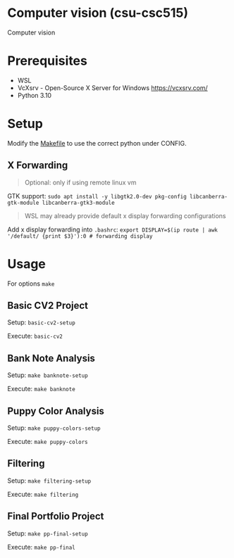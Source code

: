 # Computer vision (csu-csc515)

Computer vision

# Prerequisites

* WSL
* VcXsrv - Open-Source X Server for Windows https://vcxsrv.com/
* Python 3.10

# Setup

Modify the [Makefile](./Makefile) to use the correct python under CONFIG.

## X Forwarding

> Optional: only if using remote linux vm

GTK support: `sudo apt install -y libgtk2.0-dev pkg-config libcanberra-gtk-module libcanberra-gtk3-module`

> WSL may already provide default x display forwarding configurations

Add x display forwarding into `.bashrc`: `export DISPLAY=$(ip route | awk '/default/ {print $3}'):0 # forwarding display`

# Usage

For options `make`

## Basic CV2 Project

Setup: `basic-cv2-setup`

Execute: `basic-cv2`

## Bank Note Analysis

Setup: `make banknote-setup`

Execute: `make banknote`

## Puppy Color Analysis

Setup: `make puppy-colors-setup`

Execute: `make puppy-colors`

## Filtering

Setup: `make filtering-setup`

Execute: `make filtering`

## Final Portfolio Project

Setup: `make pp-final-setup`

Execute: `make pp-final`
